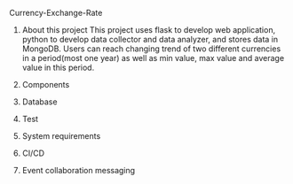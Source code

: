 Currency-Exchange-Rate
1. About this project
This project uses flask to develop web application, python to develop data collector and data analyzer, and stores data in MongoDB. Users can reach changing trend of two different currencies in a period(most one year) as well as min value, max value and average value in this period.
2. Components

3. Database

4. Test

5. System requirements

6. CI/CD

7. Event collaboration messaging